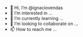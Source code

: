 - 👋 Hi, I’m @ignaciovendas
- 👀 I’m interested in ...
- 🌱 I’m currently learning ...
- 💞️ I’m looking to collaborate on ...
- 📫 How to reach me ...

<!---
ignaciovendas/ignaciovendas is a ✨ special ✨ repository because its `README.md` (this file) appears on your GitHub profile.
You can click the Preview link to take a look at your changes.
--->
